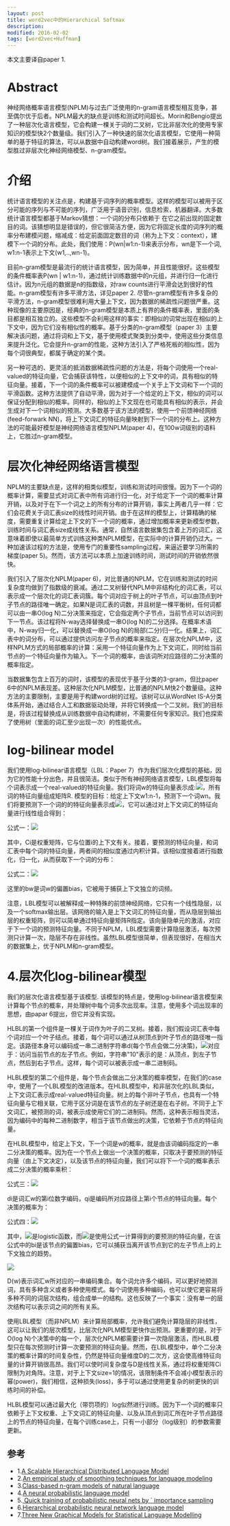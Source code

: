 ```yaml
---
layout: post
title: word2vec中的Hierarchical Softmax
description: 
modified: 2016-02-02
tags: [word2vec+Huffman]
---
```


本文主要译自paper 1.

# Abstract

神经网络概率语言模型(NPLM)与过去广泛使用的n-gram语言模型相互竞争，甚至偶尔优于后者。NPLM最大的缺点是训练和测试时间超长。Morin和Bengio提出了一种层次化语言模型，它会构建一棵关于词的二叉树，它比非层次化的使用专家知识的模型快2个数量级。我们引入了一种快速的层次化语言模型，它使用一种简单的基于特征的算法，可以从数据中自动构建word树。我们接着展示，产生的模型胜过非层次化神经网络模型、n-gram模型。

# 介绍

统计语言模型的关注点是，构建基于词序列的概率模型。这样的模型可以被用于区分可能的序列与不可能的序列，广泛用于语音识别，信息检索，机器翻译。大多数统计语言模型都基于Markov猜想：一个词的分布只依赖于
在它之前出现的固定数目的词。该猜想明显是错误的，但它很简洁方便，因为它将固定长度的词序列的概率分布建模问题，缩减成：给定前面固定数目的词（称为上下文：context），建模下一个词的分布。此处，我们使用：P(wn|w1:n-1)来表示分布，wn是下一个词, w1:n-1表示上下文(w1,..,wn-1)。

目前n-gram模型是最流行的统计语言模型，因为简单，并且性能很好。这些模型的条件概率表P(wn | w1:n-1)，通过统计训练数据中的n元组，并进行归一化进行估计。因为n元组的数据是n的指数级，对raw counts进行平滑会达到很好的性能。n-gram模型有许多平滑方法，详见paper 2. 尽管n-gram模型有许多复杂的平滑方法，n-gram模型很难利用大量上下文，因为数据的稀疏性问题很严重。这种现像的主要原因是，经典的n-gram模型是本质上有界的条件概率表，里面的条目都是相互独立的。这些模型不会利用这样的事实：即相似的词常出现在相似的上下文中，因为它们没有相似性的概率。基于分类的n-gram模型（paper 3）主要解决该问题，通过将词和上下文，基于使用模式聚类到分类中，使用这些分类信息来提升泛化。它会提升n-gram的性能，这种方法引入了严格死板的相似性，因为每个词很典型，都属于确定的某个类。

另一种可选的、更灵活的抵消数据稀疏性问题的方法是，将每个词使用一个real-valued的特征向量，它会捕获该特性，以便相似的上下文中的词，具有相似的特征向量。接着，下一个词的条件概率可以被建模成一个关于上下文词和下一个词的平滑函数。这种方法提供了自动平滑，因为对于一个给定的上下文，相似的词可以保证分配到相似的概率。同样的，相似的上下文现在也可能具有相似的表示，并会生成对下一个词相似的预测。大多数基于该方法的模型，使用一个前馈神经网络(feed-forwark NN)，将上下文词汇的特征向量映射到下一个词的分布上。这种方法的可能最好模型是神经网络语言模型NPLM(paper 4)，在100w词级别的语料上，它胜过n-gram模型。

# 层次化神经网络语言模型

NPLM的主要缺点是，这样的相类似模型，训练和测试时间很慢。因为下一个词的概率计算，需要显式对词汇表中所有词进行归一化，对于给定下一个词的概率计算开销，以及对于在下一个词之上的所有分布的计算开销，事实上两者几乎一样：它们会花费关于词汇表size的线性时间开销。由于在这样的模型上，计算精确的梯度，需要重复计算给定上下文的下一个词的概率，通过增加概率来更新模型参数，训练时间与词汇表size成线性关系。通常，自然语言数据集包含着上万的词汇，这意味着即使以最简单方式训练这种类NPLM模型，在实际中的计算开销仍过大。一种加速该过程的方法是，使用专门的重要性sampling过程，来逼近要学习所需的梯度(paper 5)。然而，该方法可以本质上加速训练时间，测试时间的开销依然很快。

我们引入了层次化NPLM(paper 6)，对比普通的NPLM，它在训练和测试的时间复杂度均做到了指数级的衰减。通过二叉树替代NPLM中非结构化的词汇表，可以表示成一个层次化的词汇表词簇。每个词对应于树上的叶子节点，可以由顶点到叶子节点的路径唯一确定。如果N是词汇表的词数，并且树是一棵平衡树，任何词都可以由一串O(log N)二分决策来指定，它会指定两个子节点，当前节点可以访问到下一节点。该过程将N-way选择替换成一串O(log N)的二分选择。在概率术语中，N-way归一化，可以替换成一串O(log N)的局部(二分)归一化。结果上，词汇表中的词分布，可以通过提供访问左子节点的概率来指定。在层次化NPLM中，这样NPLM方式的局部概率的计算：采用一个特征向量作为上下文词汇，同时给当前节点的一个特征向量作为输入。下一个词的概率，由该词所对应路径的二分决策的概率指定。

当数据集包含上百万的词时，该模型的表现优于基于分类的3-gram，但比paper 6中的NPLM表现差。这种层次化NPLM模型，比普通的NPLM快2个数量级。这种方法的主要限制，主要是用于构建word树的过程。该树可以从WordNet IS-A分类体系开始，通过结合人工和数据驱动处理，并将它转换成一个二叉树。我们的目标是，将该过程替换成从训练数据中自动构建树，不需要任何专家知识。我们也探索了使用树（里面的词汇至少出现一次）的性能优点。

# log-bilinear model

我们使用log-bilinear语言模型（LBL：Paper 7）作为我们层次化模型的基础，因为它的性能十分出色，并且很简洁。类似于所有神经网络语言模型，LBL模型将每个词表示成一个real-valued的特征向量。我们将词w的特征向量表示成:<img src="http://www.forkosh.com/mathtex.cgi?r_w">，所有词的特征向量组成矩阵R. 模型的目标：给定上下文w1:n-1，预测下一个词wn。我们将要预测下一个词的的特征向量表示成<img src="http://www.forkosh.com/mathtex.cgi?\hat{r}">，它可以通过对上下文词汇的特征向量进行线性组合得到：

公式一：<img src="http://www.forkosh.com/mathtex.cgi?\hat{r}=\sum_{i=1}^{n-1}C_{i}r_{w_i}">

其中，Ci是权重矩阵，它与位置i的上下文有关。接着，要预测的特征向量，和词汇表中每个词的特征向量，两者间的相似度通过内积计算。该相似度接着进行指数化，归一化，从而获取下一个词的分布：

公式二：<img src="http://www.forkosh.com/mathtex.cgi?P(w_n=w|w_{1:n-1})=\frac{exp(\hat{r}^Tr_{w}+b_{w})}{\sum_{j}exp(\hat{r}^Tr_{j}+b_{j})}">

这里的bw是词w的偏置bias，它被用于捕获上下文独立的词频。

注意，LBL模型可以被解释成一种特殊的前馈神经网络，它只有一个线性隐层，以及一个softmax输出层。该网络的输入是上下文词汇的特征向量，而从隐层到输出层的权重矩阵，则可以简单通过特征向量矩阵R指定。该向量隐单元的激活，对应于下一个词的预测特征向量。不同于NPLM，LBL模型需要计算隐层激活，每次预测只计算一次，隐层不存在非线性。虽然LBL模型很简单，但表现很好，在相当大的数据集上，优于NPLM和n-gram模型。

# 4.层次化log-bilinear模型

我们的层次化语言模型基于该模型. 该模型的特点是，使用log-bilinear语言模型来计算每个节点的概率，并处理树中每个词多次出现率。注意，使用多个词出现率的思想，由papar 6提出，但它并没有实现。

HLBL的第一个组件是一棵关于词作为叶子的二叉树。接着，我们假设词汇表中每个词对应一个叶子结点。接着，每个词可以通过从树顶点到叶子节点的路径唯一指定。该路径本身可以编码成一串二进制字符串d(每个节点会做二分决策)，<img src="http://www.forkosh.com/mathtex.cgi?d_i=1">对应于：访问当前节点的左子节点。例如，字符串"10"表示的是：从顶点，到左子节点，然后到右子节点。这样，每个词可以被表示成一串二进制码。

HLBL模型的第二个组件是，每个节点会做出二分决策的概率模型，在我们的case中，使用了一个LBL模型的改进版本。在HLBL模型中，和非层次化的LBL类似，上下文词汇表示成real-valued特征向量。树上的每个非叶子节点，也具有一个特征向量与它相关联，它用于区分词是在该节点的左子树还是在右子树。不同于上下文词汇，被预测的词，被表示成使用它们的二进制码。然而，这种表示相当灵活，因为编码中的每种二进制数字，相当于该节点做出的决策，它依赖于节点的特征向量。

在HLBL模型中，给定上下文，下一个词是w的概率，就是由该词编码指定的一串二分决策的概率。因为在一个节点上做出一个决策的概率，只取决于要预测的特征向量（由上下文决定），以及该节点的特征向量，我们可以将下一个词的概率表示成二分决策的概率乘积：

公式三：<img src="http://www.forkosh.com/mathtex.cgi?P(w_{n}=w|w_{1:n-1}=\prodP(d_{i}|q_i,w_{1:n-1})">


di是词汇w的第i位数字编码，qi是编码所对应路径上第i个节点的特征向量。每个决策的概率为：

公式四：<img src="http://www.forkosh.com/mathtex.cgi?P(d_{i}=1|q_{i},w_{1:n-1})=\delta(\hat{r}^Tq_{i}+b_{i})">

其中，<img src="http://www.forkosh.com/mathtex.cgi?\delta(x)">是logistic函数，而<img src="http://www.forkosh.com/mathtex.cgi?\hat{r}">是使用公式一计算得到的要预测的特征向量，在该公式中的bi是该节点的偏置bias，它可以捕获当离开该节点到它的左子节点上的上下文独立的趋势。

<img src="http://www.forkosh.com/mathtex.cgi?P(w_n=w|w_{1:n-1}=\sum_{d\inD(w)}\prod_{i}P(d_i|q_i,w_{1:n-1})">

D(w)表示词汇w所对应的一串编码集合。每个词允许多个编码，可以更好地预测词，具有多种含义或者多种使用模式。每个词使用多种编码，也可以使它更容易将多种不同的词层次结构，组合成单一的结构。这也反映了一个事实：没有单一的层次结构可以表示词之间的所有关系。

使用LBL模型（而非NPLM）来计算局部概率，允许我们避免计算隐层的非线性，这可以让我们的层次模型，比层次化NPLM模型更快作出预测。更重要的是，对于O(log N)个决策中的每一个，层次化NPLM都需要计算一次隐层激活，而HLBL模型只在每次预测时计算一次要预测的特征向量。然而，在LBL模型中，单个二分决策的概率计算的时间复杂性，仍然是特征向量维度D的二次方，这会使高维特征向量的计算开销很高昂。我们可以使时间复杂度与D是线性关系，通过将权重矩阵Ci限制为对角阵。注意，对于上下文size=1的情况，该限制条件不会减小模型表示的幂(power)，我们相信，这种损失(loss)，多于可以通过使用更复杂的树更快的训练时间的补偿。

HLBL模型可以通过最大化（带罚项的）log似然进行训练。因为下一个词的概率只依赖于上下文权重、上下文词汇的特征向量、以及从顶点到词汇所在叶子节点路径上的节点的特征向量，在每个训练case上，只有一小部分（log级别）的参数需要更新。

## 参考

- 1.[A Scalable Hierarchical Distributed Language Model](http://www.cs.toronto.edu/~amnih/papers/hlbl_final.pdf)
- 2.[An empirical study of smoothing techniques for language modeling](http://aclweb.org/anthology/P/P96/P96-1041.pdf)
- 3.[Class-based n-gram models of natural
language](http://www.cs.cmu.edu/~roni/11661/PreviousYearsHandouts/classlm.pdf)
- 4.[A neural probabilistic
language model](http://www.jmlr.org/papers/volume3/bengio03a/bengio03a.pdf)
- 5.[ Quick training of probabilistic neural nets by ´
importance sampling](http://www.iro.umontreal.ca/~lisa/pointeurs/senecal_aistats2003.pdf)
- 6.[Hierarchical probabilistic neural network language model](http://www.iro.umontreal.ca/~lisa/pointeurs/hierarchical-nnlm-aistats05.pdf)
- 7.[Three New Graphical Models for Statistical Language Modelling](https://www.cs.toronto.edu/~amnih/papers/threenew.pdf)

